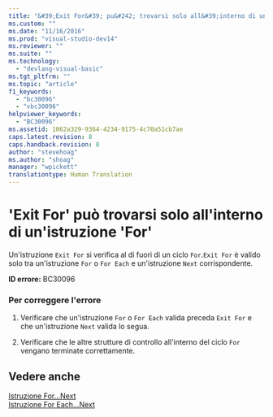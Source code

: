 ```yaml
---
title: "&#39;Exit For&#39; pu&#242; trovarsi solo all&#39;interno di un&#39;istruzione &#39;For&#39; | Microsoft Docs"
ms.custom: ""
ms.date: "11/16/2016"
ms.prod: "visual-studio-dev14"
ms.reviewer: ""
ms.suite: ""
ms.technology: 
  - "devlang-visual-basic"
ms.tgt_pltfrm: ""
ms.topic: "article"
f1_keywords: 
  - "bc30096"
  - "vbc30096"
helpviewer_keywords: 
  - "BC30096"
ms.assetid: 1062a329-9364-4234-9175-4c70a51cb7ae
caps.latest.revision: 8
caps.handback.revision: 8
author: "stevehoag"
ms.author: "shoag"
manager: "wpickett"
translationtype: Human Translation
---
```

# &#39;Exit For&#39; pu&#242; trovarsi solo all&#39;interno di un&#39;istruzione &#39;For&#39;
Un'istruzione `Exit For` si verifica al di fuori di un ciclo `For`.`Exit For` è valido solo tra un'istruzione `For` o `For Each` e un'istruzione `Next` corrispondente.  
  
 **ID errore:** BC30096  
  
### Per correggere l'errore  
  
1.  Verificare che un'istruzione `For` o `For Each` valida preceda `Exit For` e che un'istruzione `Next` valida lo segua.  
  
2.  Verificare che le altre strutture di controllo all'interno del ciclo `For` vengano terminate correttamente.  
  
## Vedere anche  
 [Istruzione For...Next](../../visual-basic/language-reference/statements/for-next-statement.md)   
 [Istruzione For Each...Next](../../visual-basic/language-reference/statements/for-each-next-statement.md)
